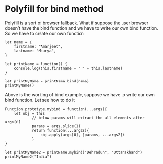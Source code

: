 # Polyfill for bind method 

Polyfill is a sort of browser fallback. What if suppose the user browser doesn’t have the bind function and we have to write our own bind function. So we have to create our own function 

```
let name = {
	firstname: "Amarjeet",
	lastname: "Maurya", 
}

let printName = function() {
	console.log(this.firstname + " " + this.lastname)
}

let printMyName = printName.bind(name)
printMyName()

```

Above is the working of bind example, suppose we have to write our own bind function. Let see how to do it

```
Function.prototype.mybind = function(...args){
	let obj = this 
			// below params will extract the all elements after args[0]
			params = args.slice(1)
			return function(...args2){
				obj.apply(args[0], [params, ...args2])
			}
}

let printMyName2 = printName.mybind("Dehradun", "Uttarakhand")
printMyName2("India") 

```